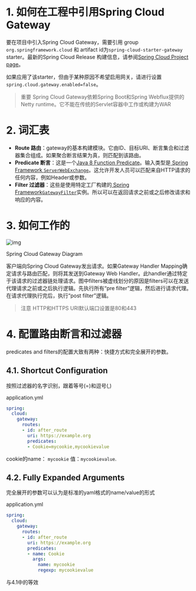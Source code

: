 # 1. 如何在工程中引用Spring Cloud Gateway

要在项目中引入Spring Cloud Gateway，需要引用 group  `org.springframework.cloud` 和 artifact id为`spring-cloud-starter-gateway` starter。最新的Spring Cloud Release 构建信息，请参阅[Spring Cloud Project page](https://projects.spring.io/spring-cloud/)。

如果应用了该starter，但由于某种原因不希望启用网关，请进行设置`spring.cloud.gateway.enabled=false`。

>  重要 Spring Cloud Gateway依赖Spring Boot和Spring Webflux提供的Netty runtime。它不能在传统的Servlet容器中工作或构建为WAR 

# 2. 词汇表

-  **Route 路由**：gateway的基本构建模块。它由ID、目标URI、断言集合和过滤器集合组成。如果聚合断言结果为真，则匹配到该路由。
-  **Predicate 断言**：这是一个[Java 8 Function Predicate](https://docs.oracle.com/javase/8/docs/api/java/util/function/Predicate.html)。输入类型是[ Spring Framework `ServerWebExchange`](https://docs.spring.io/spring/docs/5.0.x/javadoc-api/org/springframework/web/server/ServerWebExchange.html)。这允许开发人员可以匹配来自HTTP请求的任何内容，例如Header或参数。
-  **Filter 过滤器**：这些是使用特定工厂构建的[ Spring Framework`GatewayFilter`](https://docs.spring.io/spring/docs/5.0.x/javadoc-api/org/springframework/web/server/GatewayFilter.html)实例。所以可以在返回请求之前或之后修改请求和响应的内容。

# 3. 如何工作的

![img](https://cloud.spring.io/spring-cloud-gateway/reference/html/images/spring_cloud_gateway_diagram.png)

Spring Cloud Gateway Diagram

客户端向Spring Cloud Gateway发出请求。如果Gateway Handler Mapping确定请求与路由匹配，则将其发送到Gateway Web Handler。此handler通过特定于该请求的过滤器链处理请求。图中filters被虚线划分的原因是filters可以在发送代理请求之前或之后执行逻辑。先执行所有“pre filter”逻辑，然后进行请求代理。在请求代理执行完后，执行“post filter”逻辑。

>  注意 HTTP和HTTPS URI默认端口设置是80和443

# 4. 配置路由断言和过滤器

predicates and filters的配置大致有两种：快捷方式和完全展开的参数。

## 4.1. Shortcut Configuration

按照过滤器的名字识别，跟着等号(=)和逗号(,)

application.yml

```yaml
spring:
  cloud:
    gateway:
      routes:
      - id: after_route
        uri: https://example.org
        predicates:
        - Cookie=mycookie,mycookievalue
```

cookie的name： `mycookie` 值：`mycookievalue`.

## 4.2. Fully Expanded Arguments

完全展开的参数可以认为是标准的yaml格式的name/value的形式

application.yml

```yaml
spring:
  cloud:
    gateway:
      routes:
      - id: after_route
        uri: https://example.org
        predicates:
        - name: Cookie
          args:
            name: mycookie
            regexp: mycookievalue
```

与4.1中的等效



